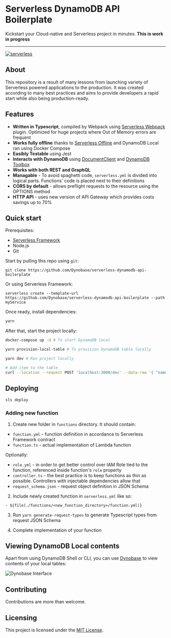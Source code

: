 # Serverless DynamoDB API Boilerplate

Kickstart your Cloud-native and Serverless project in minutes. **This is work in progress**

***

[![serverless](http://public.serverless.com/badges/v3.svg)](http://www.serverless.com)

## About

This repository is a result of many lessons from launching variety of Serverless powered applications to the production. It was created according to many best practices and aims to provide developers a rapid start while also being production-ready.

## Features

- **Written in Typescript**, compiled by Webpack using [Serverless Webpack](https://github.com/serverless-heaven/serverless-webpack) plugin. Optimized for huge projects where Out of Memory errors are frequent
- **Works fully offline** thanks to [Serverless Offline](https://github.com/dherault/serverless-offline) and DynamoDB Local ran using Docker Compose
- **Easibly Testable** using Jest
- **Interacts with DynamoDB** using [DocumentClient](https://docs.aws.amazon.com/AWSJavaScriptSDK/latest/AWS/DynamoDB/DocumentClient.html) and [DynamoDB Toolbox](http://dynamodbtoolbox.com/)
- **Works with both REST and GraphQL**
- **Managable** - To avoid spaghetti code, `serverless.yml` is divided into logical parts. Functions' code is placed next to their definitions
- **CORS by default** - allows preflight requests to the resource using the OPTIONS method
- **HTTP API** - uses new version of API Gateway which provides costs savings up to 70%

## Quick start

Prerequisites:
- [Serverless Framework](https://serverless.com/)
- Node.js
- Git

Start by pulling this repo using `git`:

```
git clone https://github.com/Dynobase/serverless-dynamodb-api-boilerplate
```

Or using Serverless Framework:

```
serverless create --template-url https://github.com/Dynobase/serverless-dynamodb-api-boilerplate --path myService
```

Once ready, install dependencies:

```sh
yarn
```

After that, start the project locally:
```sh
docker-compose up -d # To start DynamoDB local

yarn provision-local-table # To provision DynamoDB table locally

yarn dev # Run project locally

# Add item to the table
curl --location --request POST 'localhost:3000/dev' --data-raw '{ "name":"John Doe" }'
```

## Deploying

```sh
sls deploy
```

### Adding new function

1. Create new folder in `functions` directory. It should contain:
- `function.yml` - function definition in accordance to Serverless Framework contract
- `function.ts` - actual implementation of Lambda function

Optionally: 
- `role.yml` - in order to get better control over IAM Role tied to the function, referenced inside function's `role` property
- `controller.ts` - the best practice is to keep functions as thin as possible. Controllers with injectable dependencies allow that
- `request_schema.json` - request object definition in JSON Schema

2. Include newly created function in `serverless.yml` like so:
```
- ${file(./functions/<new_function_directory>/function.yml)}
```

3. Run `yarn generate-request-types` to generate Typescript types from request JSON Schema

4. Complete implementation of your function

## Viewing DynamoDB Local contents

Apart from using DynamoDB Shell or CLI, you can use [Dynobase](https://dynobase.dev) to view contents of your local tables:

![Dynobase Interface](https://i.imgur.com/5iJYB9J.png "Dynobase showing contents of Local DynamoDB instance")

## <a name="contributing"></a>Contributing

Contributions are more than welcome.

## <a name="licensing"></a>Licensing

This project is licensed under the [MIT License](./LICENSE.txt).

